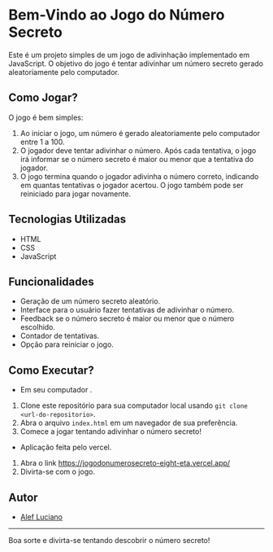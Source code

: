 # Bem-Vindo ao Jogo do Número Secreto

Este é um projeto simples de um jogo de adivinhação implementado em JavaScript. O objetivo do jogo é tentar adivinhar um número secreto gerado aleatoriamente pelo computador.

## Como Jogar?

O jogo é bem simples:
1. Ao iniciar o jogo, um número é gerado aleatoriamente pelo computador entre 1 a 100.
2. O jogador deve tentar adivinhar o número. Após cada tentativa, o jogo irá informar se o número secreto é maior ou menor que a tentativa do jogador.
3. O jogo termina quando o jogador adivinha o número correto, indicando em quantas tentativas o jogador acertou. O jogo também pode ser reiniciado para jogar novamente.

## Tecnologias Utilizadas

- HTML
- CSS
- JavaScript

## Funcionalidades

- Geração de um número secreto aleatório.
- Interface para o usuário fazer tentativas de adivinhar o número.
- Feedback se o número secreto é maior ou menor que o número escolhido.
- Contador de tentativas.
- Opção para reiniciar o jogo.

## Como Executar?

- Em seu computador .

1. Clone este repositório para sua computador local usando `git clone <url-do-repositorio>`.
2. Abra o arquivo `index.html` em um navegador de sua preferência.
3. Comece a jogar tentando adivinhar o número secreto!

- Aplicação feita pelo vercel.
  
1. Abra o link https://jogodonumerosecreto-eight-eta.vercel.app/
2. Divirta-se com o jogo.

## Autor

- [Alef Luciano](https://github.com/alefluciano10)

---

Boa sorte e divirta-se tentando descobrir o número secreto!
